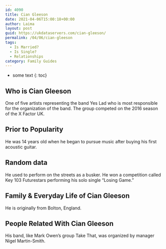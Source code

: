 ```yaml
---
id: 4090
title: Cian Gleeson
date: 2021-04-06T15:00:18+00:00
author: Laima
layout: post
guid: https://ukdataservers.com/cian-gleeson/
permalink: /04/06/cian-gleeson
tags:
  - Is Married?
  - Is Single?
  - Relationships
category: Family Guides
---
```


* some text
{: toc}


## Who is Cian Gleeson
                  
                  
                  
One of five artists representing the band Yes Lad who is most responsible for the organization of the band. The group competed on the 2016 season of the X Factor UK.
                  
              
            
              
            
                
                
                
## Prior to Popularity
                  
                  
                  
He was 14 years old when he began to pursue music after buying his first acoustic guitar.
                  
              
            
              
            
                
                
                
## Random data
                  
                  
                  
He used to perform on the streets as a busker. He won a competition called Key 103 Futurestars performing his solo single &#8220;Losing Game.&#8221;
                  
              
            
              
            
                
                
                
## Family & Everyday Life of Cian Gleeson
                  
                  
                  
He is originally from Bolton, England.
                  
              
            
              
            
                
                
                
## People Related With Cian Gleeson
                  
                  
                  
His band, like Mark Owen&#8217;s group Take That, was organized by manager Nigel Martin-Smith.
                  
              
            
              
            
                
              
            
              
              
            
            
              
            
          
          
          